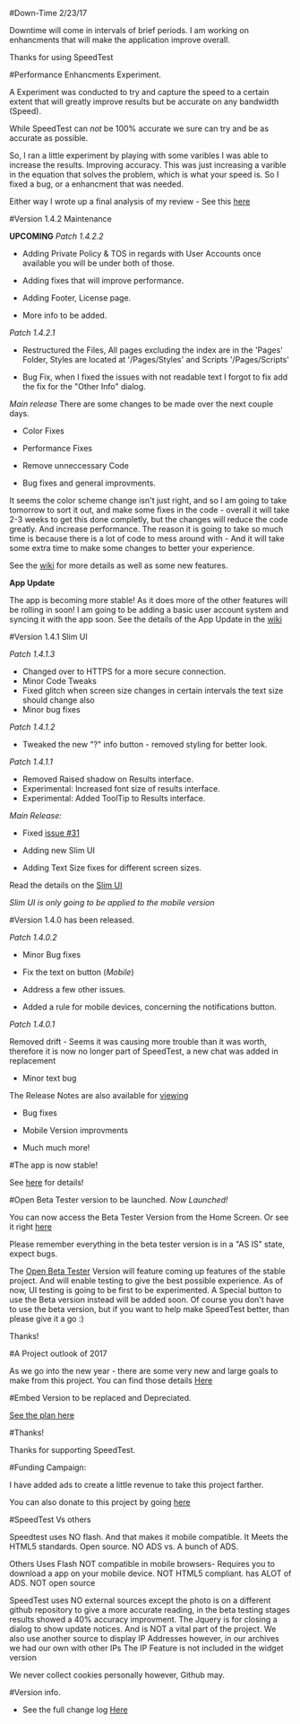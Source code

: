 #Down-Time 2/23/17

Downtime will come in intervals of brief periods. I  am working on enhancments that will make the application improve overall. 

Thanks for using SpeedTest


#Performance Enhancments Experiment. 

A Experiment was conducted to try and capture the speed to a certain extent that will greatly improve results but be accurate on any bandwidth (Speed). 

While SpeedTest can *not* be 100% accurate we sure can try and be as accurate as possible. 

So, I ran a little experiment by playing with some varibles I was able to increase the results. Improving accuracy. This was just increasing a varible in the equation that solves the problem, which is what your speed is. So I fixed a bug, or a enhancment that was needed. 

Either way I wrote up a final analysis of my review - See this [here](https://github.com/jdc20181/SpeedTest/wiki/Minor-Code-Adjustments-Greatly-Improved-Accuracy---The-Patch-1.4.2.2-Experiment)



#Version 1.4.2 Maintenance



**UPCOMING** *Patch 1.4.2.2*

 - Adding Private Policy & TOS in regards with User Accounts once available you will be under both of those. 
 
 - Adding fixes that will improve performance. 
 
 - Adding Footer, License page. 

 - More info to be added.
 
 
 
*Patch 1.4.2.1*

 - Restructured the Files, All pages excluding the index are in the 'Pages' Folder, Styles are located at '/Pages/Styles' and Scripts '/Pages/Scripts'
 
 - Bug Fix, when I fixed the issues with not readable text I forgot to fix add the fix for the "Other Info" dialog. 
 
 



*Main release*
There are some changes to be made over the next couple days. 

   - Color Fixes
   
   - Performance Fixes 
   
   - Remove unneccessary Code
   
   - Bug fixes and general improvments. 
   
   It seems the color scheme change isn't just right, and so I am going to take tomorrow to sort it out, and make some fixes in the code - overall it will take 2-3 weeks to get this done completly, but the changes will reduce the code greatly. And increase performance. 
 The reason it is going to take so much time is because there is a lot of code to mess around with - And it will take some extra time to make some changes to better your experience. 
 
 See the [wiki](https://github.com/jdc20181/SpeedTest/wiki/1.4.2.1-Release-Notes-New-Features-and-more) for more details as well as some new features. 
 
 **App Update**
 
 The app is becoming more stable! As it does more of the other features will be rolling in soon! I am going to be adding a basic user account system and syncing it with the app soon. See the details of the App Update in the [wiki](https://github.com/jdc20181/SpeedTest/wiki/App-Update--Spring-2017)
  
#Version 1.4.1 Slim UI

*Patch 1.4.1.3*
  - Changed over to HTTPS for a more secure connection. 
  - Minor Code Tweaks
  - Fixed glitch when screen size changes in certain intervals the text size should change also 
  - Minor bug fixes
  
  
*Patch 1.4.1.2*

 - Tweaked the new "?" info button - removed styling for better look. 
 
 

*Patch 1.4.1.1*

  - Removed Raised shadow on Results interface. 
  - Experimental: Increased font size of results interface. 
  - Experimental: Added ToolTip to Results interface. 
  
   
*Main Release:*
  
 - Fixed [issue #31](https://github.com/jdc20181/SpeedTest/issues/31)

 - Adding new Slim UI

 - Adding Text Size fixes for different screen sizes. 
 
Read the details on the [Slim UI]( https://github.com/jdc20181/SpeedTest/wiki/Slim-UI-Coming-to-SpeedTest)

*Slim UI is only going to be applied to the mobile version*


 
 
#Version 1.4.0 has been released. 

*Patch 1.4.0.2*


  - Minor Bug fixes 
  
  - Fix the text on button (*Mobile*)
  
  - Address a few other issues. 
  
  - Added a rule for mobile devices, concerning the notifications button. 
  
  
  
*Patch 1.4.0.1*

Removed drift - Seems it was causing more trouble than it was worth, therefore it is now no longer part of SpeedTest, a new chat was added in replacement

 - Minor text bug
 
 
The Release Notes are also available for [viewing](https://github.com/jdc20181/SpeedTest/wiki/Version-1.4.0-Release-Notes)

 - Bug fixes
 
 - Mobile Version improvments 
 
 - Much much more!
 

#The app is now stable!

See [here](https://github.com/jdc20181/SpeedTest/wiki/Android-App-is-now-stable!) for details!



 
 
#Open Beta Tester version to be launched. *Now Launched!*

You can now access the Beta Tester Version from the Home Screen. Or see it right [here](https://jdc20181.github.io/SpeedTest/Beta/beta.html)

Please remember everything in the beta tester version is in a "AS IS" state, expect bugs. 


The [Open Beta Tester](https://github.com/jdc20181/SpeedTest/wiki/Open-Beta-Version-to-be-launched) Version will feature coming up features of the stable project. And will enable testing to give the best possible experience. As of now, UI testing is going to be first to be experimented. A Special button to use the Beta version instead will be added soon. Of course you don't have to use the beta version, but if you want to help make SpeedTest better, than please give it a go :) 

Thanks!




#A Project outlook of 2017

As we go into the new year - there are some very new and large goals to make from this project. 
You can find those details <a href="https://github.com/jdc20181/SpeedTest/wiki/SpeedTest-2017-outlook">Here</a>

#Embed Version to be replaced and Depreciated. 

<a href="https://github.com/jdc20181/SpeedTest/wiki/Embed-Version-Replacement-plan">See the plan here</a>



#Thanks!

Thanks for supporting SpeedTest. 


#Funding Campaign:

I have added ads to create a little revenue to take this project farther. 

You can also donate to this project by going <a href="http://jdc20181.github.io/SpeedTest/donate.html">here</a>



#SpeedTest Vs others

Speedtest uses NO flash. And that makes it mobile compatible. It Meets the HTML5 standards. Open source. NO ADS vs. A bunch of ADS.

Others Uses Flash NOT compatible in mobile browsers- Requires you to download a app on your mobile device. NOT HTML5 compliant. has ALOT of ADS. NOT open source


SpeedTest uses NO external sources except the photo is on a different github repository to give a more accurate reading, in the beta testing stages results showed a 40% accuracy improvment. 
The Jquery is for closing a dialog to show update notices. And is NOT a vital part of the project.
We also use another source to display IP Addresses however, in our archives we had our own with other IPs
The IP Feature is not included in the widget version 

We never collect cookies personally however, Github may.


#Version info. 

- See the full change log <a href="https://github.com/jdc20181/SpeedTest/wiki/Change-Log">Here</a>
